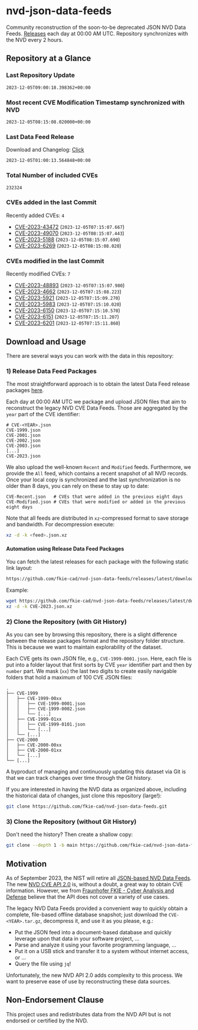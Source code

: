 # nvd-json-data-feeds

Community reconstruction of the soon-to-be deprecated JSON NVD Data Feeds. 
[Releases](https://github.com/fkie-cad/nvd-json-data-feeds/releases/latest) each day at 00:00 AM UTC.
Repository synchronizes with the NVD every 2 hours.

## Repository at a Glance

### Last Repository Update

```plain
2023-12-05T09:00:18.398362+00:00
```

### Most recent CVE Modification Timestamp synchronized with NVD

```plain
2023-12-05T08:15:08.020000+00:00
```

### Last Data Feed Release

Download and Changelog: [Click](https://github.com/fkie-cad/nvd-json-data-feeds/releases/latest)

```plain
2023-12-05T01:00:13.564848+00:00
```

### Total Number of included CVEs

```plain
232324
```

### CVEs added in the last Commit

Recently added CVEs: `4`

* [CVE-2023-43472](CVE-2023/CVE-2023-434xx/CVE-2023-43472.json) (`2023-12-05T07:15:07.667`)
* [CVE-2023-49070](CVE-2023/CVE-2023-490xx/CVE-2023-49070.json) (`2023-12-05T08:15:07.443`)
* [CVE-2023-5188](CVE-2023/CVE-2023-51xx/CVE-2023-5188.json) (`2023-12-05T08:15:07.690`)
* [CVE-2023-6269](CVE-2023/CVE-2023-62xx/CVE-2023-6269.json) (`2023-12-05T08:15:08.020`)


### CVEs modified in the last Commit

Recently modified CVEs: `7`

* [CVE-2023-48893](CVE-2023/CVE-2023-488xx/CVE-2023-48893.json) (`2023-12-05T07:15:07.980`)
* [CVE-2023-4662](CVE-2023/CVE-2023-46xx/CVE-2023-4662.json) (`2023-12-05T07:15:08.223`)
* [CVE-2023-5921](CVE-2023/CVE-2023-59xx/CVE-2023-5921.json) (`2023-12-05T07:15:09.270`)
* [CVE-2023-5983](CVE-2023/CVE-2023-59xx/CVE-2023-5983.json) (`2023-12-05T07:15:10.020`)
* [CVE-2023-6150](CVE-2023/CVE-2023-61xx/CVE-2023-6150.json) (`2023-12-05T07:15:10.570`)
* [CVE-2023-6151](CVE-2023/CVE-2023-61xx/CVE-2023-6151.json) (`2023-12-05T07:15:11.207`)
* [CVE-2023-6201](CVE-2023/CVE-2023-62xx/CVE-2023-6201.json) (`2023-12-05T07:15:11.860`)


## Download and Usage

There are several ways you can work with the data in this repository:

### 1) Release Data Feed Packages

The most straightforward approach is to obtain the latest Data Feed release packages [here](https://github.com/fkie-cad/nvd-json-data-feeds/releases/latest).

Each day at 00:00 AM UTC we package and upload JSON files that aim to reconstruct the legacy NVD CVE Data Feeds.
Those are aggregated by the `year` part of the CVE identifier:

```
# CVE-<YEAR>.json
CVE-1999.json
CVE-2001.json
CVE-2002.json
CVE-2003.json
[...]
CVE-2023.json
```

We also upload the well-known `Recent` and `Modified` feeds.
Furthermore, we provide the `All` feed, which contains a recent snapshot of all NVD records.
Once your local copy is synchronized and the last synchronization is no older than 8 days, you can rely on these to stay up to date:

```plain
CVE-Recent.json   # CVEs that were added in the previous eight days
CVE-Modified.json # CVEs that were modified or added in the previous eight days
```

Note that all feeds are distributed in `xz`-compressed format to save storage and bandwidth.
For decompression execute:

```sh
xz -d -k <feed>.json.xz
```


#### Automation using Release Data Feed Packages

You can fetch the latest releases for each package with the following static link layout:

```sh
https://github.com/fkie-cad/nvd-json-data-feeds/releases/latest/download/CVE-<YEAR>.json.xz
```

Example:

```sh
wget https://github.com/fkie-cad/nvd-json-data-feeds/releases/latest/download/CVE-2023.json.xz
xz -d -k CVE-2023.json.xz
```

### 2) Clone the Repository (with Git History)

As you can see by browsing this repository, there is a slight difference between the release packages format and the repository folder structure.
This is because we want to maintain explorability of the dataset.

Each CVE gets its own JSON file, e.g., `CVE-1999-0001.json`.
Here, each file is put into a folder layout that first sorts by CVE `year` identifier part and then by `number` part.
We mask (`xx`) the last two digits to create easily navigable folders that hold a maximum of 100 CVE JSON files:

```plain
.
├── CVE-1999
│   ├── CVE-1999-00xx
│   │   ├── CVE-1999-0001.json
│   │   ├── CVE-1999-0002.json
│   │   └── [...]
│   ├── CVE-1999-01xx
│   │   ├── CVE-1999-0101.json
│   │   └── [...]
│   └── [...]
├── CVE-2000
│   ├── CVE-2000-00xx
│   ├── CVE-2000-01xx
│   └── [...]
└── [...]
```

A byproduct of managing and continuously updating this dataset via Git is that we can track changes over time through the Git history.

If you are interested in having the NVD data as organized above, including the historical data of changes, just clone this repository (large!):

```sh
git clone https://github.com/fkie-cad/nvd-json-data-feeds.git
```

### 3) Clone the Repository (without Git History)

Don't need the history? Then create a shallow copy:

```sh
git clone --depth 1 -b main https://github.com/fkie-cad/nvd-json-data-feeds.git
```

## Motivation

As of September 2023, the NIST will retire all [JSON-based NVD Data Feeds](https://nvd.nist.gov/vuln/data-feeds#divRetirementBanner-1).
The new [NVD CVE API 2.0](https://nvd.nist.gov/developers/vulnerabilities) is, without a doubt, a great way to obtain CVE information.
However, we from [Fraunhofer FKIE - Cyber Analysis and Defense](https://www.fkie.fraunhofer.de/en/departments/cad.html) believe that the API does not cover a variety of use cases.

The legacy NVD Data Feeds provided a convenient way to quickly obtain a complete, file-based offline database snapshot; just download the `CVE-<YEAR>.tar.gz`, decompress it, and use it as you please, e.g.:

* Put the JSON feed into a document-based database and quickly leverage upon that data in your software project, ...
* Parse and analyze it using your favorite programming language, ...
* Put it on a USB stick and transfer it to a system without internet access, or ...
* Query the file using `jq`!

Unfortunately, the new NVD API 2.0 adds complexity to this process.
We want to preserve ease of use by reconstructing these data sources.

## Non-Endorsement Clause

This project uses and redistributes data from the NVD API but is not endorsed or certified by the NVD.